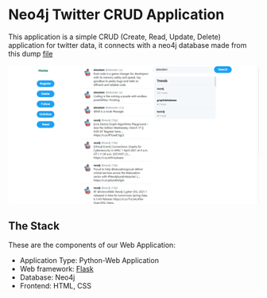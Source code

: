 # Neo4j Twitter CRUD Application

This application is a simple CRUD (Create, Read, Update, Delete) application for twitter data, it connects with a neo4j database made from this dump 
[file](https://github.com/neo4j-graph-examples/twitter-v2/tree/main/data)

<img src="static/Home.png" alt= “” width="700" height="value">

## The Stack

These are the components of our Web Application:
* Application Type: Python-Web Application
* Web framework: [Flask](https://palletsprojects.com/p/flask/)
* Database: Neo4j
* Frontend: HTML, CSS
